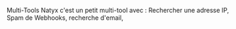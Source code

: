 Multi-Tools Natyx
c'est un petit multi-tool avec :
Rechercher une adresse IP, 
Spam de Webhooks, 
recherche d'email, 
